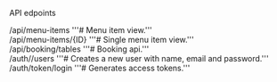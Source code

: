 API edpoints

/api/menu-items                     '''# Menu item view.'''  
/api/menu-items/{ID}                '''# Single menu item view.'''  
/api/booking/tables                 '''# Booking api.'''  
/auth//users                        '''# Creates a new user with name, email and password.'''  
/auth/token/login                   '''# Generates access tokens.'''  
